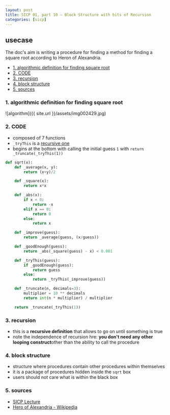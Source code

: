 ```yaml
---
layout: post
title: SICP 01, part 10 — Block Structure with bits of Recursion
categories: [sicp]
---
```

## usecase
The doc's aim is writing a procedure for finding a method for finding a square root according to Heron of Alexandria. 

<!-- TOC -->

- [1. algorithmic definition for finding square root](#1-algorithmic-definition-for-finding-square-root)
- [2. CODE](#2-code)
- [3. recursion](#3-recursion)
- [4. block structure](#4-block-structure)
- [5. sources](#5-sources)

<!-- /TOC -->

### 1. algorithmic definition for finding square root

![algorithm]({{ site.url }}/assets/img002429.jpg)

### 2. CODE 
* composed of 7 functions
* `_tryThis` is a [recursive one](#2-recursion)
* begins at the bottom with calling the initial guess `1` with `return _truncate(_tryThis(1))`

```python
def sqrt(x):
    def _average(x, y):
        return (x+y)/2

    def _square(x):
        return x*x

    def _abs(x):
        if x < 0:
            return -x
        elif x == 0:
            return 0
        else:
            return x

    def _improve(guess):
        return _average(guess, (x/guess))

    def _goodEnough(guess):
        return _abs(_square(guess) - x) < 0.001

    def _tryThis(guess):
        if _goodEnough(guess):
            return guess
        else:
            return _tryThis(_improve(guess))

    def _truncate(n, decimals=3):
        multiplier = 10 ** decimals
        return int(n * multiplier) / multiplier

    return _truncate(_tryThis(1))
```

### 3. recursion
* this is a **recursive definition** that allows to go on until something is true
* note the independence of recursion hre: **you don't need any other looping construct**other than the ability to call the procedure

### 4. block structure
* structure where procedures contain other procedures within themselves
* it is a package of procedures hidden inside the `sqrt` box
* users should not care what is within the black box 

### 5. sources
* [SICP Lecture](https://youtu.be/-J_xL4IGhJA?t=3391)
* [Hero of Alexandria - Wikipedia](https://en.wikipedia.org/wiki/Hero_of_Alexandria)
